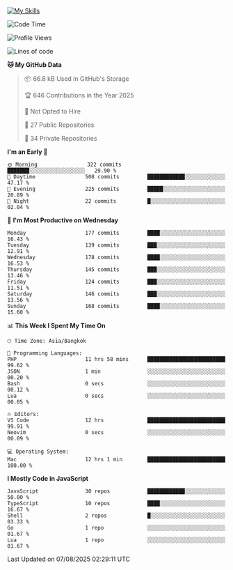 
[![My Skills](https://skillicons.dev/icons?i=js,ts,html,css,php,laravel,nextjs,react,neovim,git&perline=5)](https://skillicons.dev)

<!--START_SECTION:waka-->
![Code Time](http://img.shields.io/badge/Code%20Time-1%2C556%20hrs%205%20mins-blue)

![Profile Views](http://img.shields.io/badge/Profile%20Views-0-blue)

![Lines of code](https://img.shields.io/badge/From%20Hello%20World%20I%27ve%20Written-213.8%20thousand%20lines%20of%20code-blue)

**🐱 My GitHub Data** 

> 📦 66.8 kB Used in GitHub's Storage 
 > 
> 🏆 646 Contributions in the Year 2025
 > 
> 🚫 Not Opted to Hire
 > 
> 📜 27 Public Repositories 
 > 
> 🔑 34 Private Repositories 
 > 
**I'm an Early 🐤** 

```text
🌞 Morning                322 commits         ███████░░░░░░░░░░░░░░░░░░   29.90 % 
🌆 Daytime                508 commits         ████████████░░░░░░░░░░░░░   47.17 % 
🌃 Evening                225 commits         █████░░░░░░░░░░░░░░░░░░░░   20.89 % 
🌙 Night                  22 commits          █░░░░░░░░░░░░░░░░░░░░░░░░   02.04 % 
```
📅 **I'm Most Productive on Wednesday** 

```text
Monday                   177 commits         ████░░░░░░░░░░░░░░░░░░░░░   16.43 % 
Tuesday                  139 commits         ███░░░░░░░░░░░░░░░░░░░░░░   12.91 % 
Wednesday                178 commits         ████░░░░░░░░░░░░░░░░░░░░░   16.53 % 
Thursday                 145 commits         ███░░░░░░░░░░░░░░░░░░░░░░   13.46 % 
Friday                   124 commits         ███░░░░░░░░░░░░░░░░░░░░░░   11.51 % 
Saturday                 146 commits         ███░░░░░░░░░░░░░░░░░░░░░░   13.56 % 
Sunday                   168 commits         ████░░░░░░░░░░░░░░░░░░░░░   15.60 % 
```


📊 **This Week I Spent My Time On** 

```text
🕑︎ Time Zone: Asia/Bangkok

💬 Programming Languages: 
PHP                      11 hrs 58 mins      █████████████████████████   99.62 % 
JSON                     1 min               ░░░░░░░░░░░░░░░░░░░░░░░░░   00.20 % 
Bash                     0 secs              ░░░░░░░░░░░░░░░░░░░░░░░░░   00.12 % 
Lua                      0 secs              ░░░░░░░░░░░░░░░░░░░░░░░░░   00.05 % 

🔥 Editors: 
VS Code                  12 hrs              █████████████████████████   99.91 % 
Neovim                   0 secs              ░░░░░░░░░░░░░░░░░░░░░░░░░   00.09 % 

💻 Operating System: 
Mac                      12 hrs 1 min        █████████████████████████   100.00 % 
```

**I Mostly Code in JavaScript** 

```text
JavaScript               30 repos            ████████████░░░░░░░░░░░░░   50.00 % 
TypeScript               10 repos            ████░░░░░░░░░░░░░░░░░░░░░   16.67 % 
Shell                    2 repos             █░░░░░░░░░░░░░░░░░░░░░░░░   03.33 % 
Go                       1 repo              ░░░░░░░░░░░░░░░░░░░░░░░░░   01.67 % 
Lua                      1 repo              ░░░░░░░░░░░░░░░░░░░░░░░░░   01.67 % 
```




 Last Updated on 07/08/2025 02:29:11 UTC
<!--END_SECTION:waka-->

